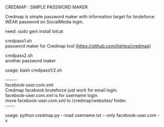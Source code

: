 CREDMAP : SIMPLE PASSWORD MAKER

Credmap is simple password maker with information target for bruteforce WEAK password on SocialMedia login.

need:
sudo gem install lolcat

credpass1.sh<br>
password maker for Credmap tool (https://github.com/lightos/credmap)<br>

credpass2.sh<br>
another password maker<br>

usage: bash credpass1/2.sh

------<br>
facebook-user.com.xml<br>
Credmap facebook bruteforce just work for email login.<br>
facebook-user.com.xml is for username login.<br>
move facebook-user.com.xml to /credmap/websites/ folder.<br>
-----<br>

usage: python credmap.py --load username.txt --only facebook-user.com -v
